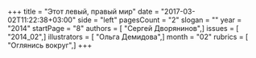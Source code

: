 +++
title = "Этот левый, правый мир"
date = "2017-03-02T11:22:38+03:00"
side = "left"
pagesCount = "2"
slogan = ""
year = "2014"
startPage = "8"
authors = [ "Сергей Дворянинов",]
issues = [ "2014_02",]
illustrators = [ "Ольга Демидова",]
month = "02"
rubrics = [ "Оглянись вокруг",]
+++
